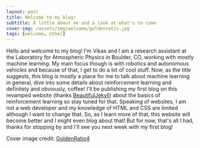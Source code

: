```yaml
---
layout: post
title: Welcome to my blog!
subtitle: A little about me and a look at what's to come
cover-img: /assets/img/welcome/goldenratio.jpg
tags: [welcome, other]
---
```


Hello and welcome to my blog! I'm Vikas and I am a research assistant at the Laboratory for Atmospheric Physics in Boulder, CO, working with mostly machine learning. My main focus though is with robotics and autonomous vehicles and because of that, I get to do a lot of cool stuff. Now, as the title suggests, this blog is mostly a place for me to talk about machine learning in general, dive into some details about reinforcement learning and definitely and obviously, coffee! I'll be publishing my first blog on this revamped website (thanks [BeautifulJekyll](https://beautifuljekyll.com)) about the basics of reinforcement learning so stay tuned for that. Speaking of websites, I am not a web developer and my knowledge of HTML and CSS are limited although I want to change that. So, as I learn more of that, this website will become better and I might even blog about that! But for now, that's all I had, thanks for stopping by and I'll see you next week with my first blog!

Cover image credit: [GoldenRatio4](https://twitter.com/TheGoldenRatio4)
